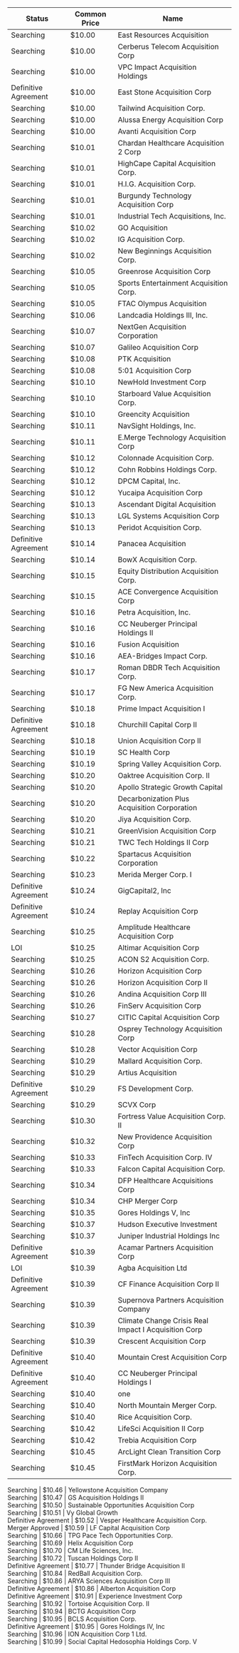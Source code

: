 Status               | Common Price  | Name                                                
-------------------- | ------------- | ----------------------------------------------------
Searching            | $10.00        | East Resources Acquisition                          
Searching            | $10.00        | Cerberus Telecom Acquisition Corp                   
Searching            | $10.00        | VPC Impact Acquisition Holdings                     
Definitive Agreement | $10.00        | East Stone Acquisition Corp                         
Searching            | $10.00        | Tailwind Acquisition Corp.                          
Searching            | $10.00        | Alussa Energy Acquisition Corp                      
Searching            | $10.00        | Avanti Acquisition Corp                             
Searching            | $10.01        | Chardan Healthcare Acquisition 2 Corp               
Searching            | $10.01        | HighCape Capital Acquisition Corp.                  
Searching            | $10.01        | H.I.G. Acquisition Corp.                            
Searching            | $10.01        | Burgundy Technology Acquisition Corp                
Searching            | $10.01        | Industrial Tech Acquisitions, Inc.                  
Searching            | $10.02        | GO Acquisition                                      
Searching            | $10.02        | IG Acquisition Corp.                                
Searching            | $10.02        | New Beginnings Acquisition Corp.                    
Searching            | $10.05        | Greenrose Acquisition Corp                          
Searching            | $10.05        | Sports Entertainment Acquisition Corp.              
Searching            | $10.05        | FTAC Olympus Acquisition                            
Searching            | $10.06        | Landcadia Holdings III, Inc.​                       
Searching            | $10.07        | NextGen Acquisition Corporation                     
Searching            | $10.07        | Galileo Acquisition Corp                            
Searching            | $10.08        | PTK Acquisition                                     
Searching            | $10.08        | 5:01 Acquisition Corp                               
Searching            | $10.10        | NewHold Investment Corp                             
Searching            | $10.10        | Starboard Value Acquisition Corp.                   
Searching            | $10.10        | Greencity Acquisition                               
Searching            | $10.11        | NavSight Holdings, Inc.                             
Searching            | $10.11        | E.Merge Technology Acquisition Corp                 
Searching            | $10.12        | Colonnade Acquisition Corp.                         
Searching            | $10.12        | Cohn Robbins Holdings Corp.                         
Searching            | $10.12        | DPCM Capital, Inc.                                  
Searching            | $10.12        | Yucaipa Acquisition Corp                            
Searching            | $10.13        | Ascendant Digital Acquisition                       
Searching            | $10.13        | LGL Systems Acquisition Corp                        
Searching            | $10.13        | Peridot Acquisition Corp.                           
Definitive Agreement | $10.14        | Panacea Acquisition                                 
Searching            | $10.14        | BowX Acquisition Corp.                              
Searching            | $10.15        | Equity Distribution Acquisition Corp.               
Searching            | $10.15        | ACE Convergence Acquisition Corp                    
Searching            | $10.16        | Petra Acquisition, Inc.                             
Searching            | $10.16        | CC Neuberger Principal Holdings II                  
Searching            | $10.16        | Fusion Acquisition                                  
Searching            | $10.16        | AEA-Bridges Impact Corp.                            
Searching            | $10.17        | Roman DBDR Tech Acquisition Corp.                   
Searching            | $10.17        | FG New America Acquisition Corp.                    
Searching            | $10.18        | Prime Impact Acquisition I                          
Definitive Agreement | $10.18        | Churchill Capital Corp II                           
Searching            | $10.18        | Union Acquisition Corp II                           
Searching            | $10.19        | SC Health Corp                                      
Searching            | $10.19        | Spring Valley Acquisition Corp.                     
Searching            | $10.20        | Oaktree Acquisition Corp. II                        
Searching            | $10.20        | Apollo Strategic Growth Capital                     
Searching            | $10.20        | Decarbonization Plus Acquisition Corporation        
Searching            | $10.20        | Jiya Acquisition Corp.                              
Searching            | $10.21        | GreenVision Acquisition Corp                        
Searching            | $10.21        | TWC Tech Holdings II Corp                           
Searching            | $10.22        | Spartacus Acquisition Corporation                   
Searching            | $10.23        | Merida Merger Corp. I                               
Definitive Agreement | $10.24        | GigCapital2, Inc                                    
Definitive Agreement | $10.24        | Replay Acquisition Corp                             
Searching            | $10.25        | Amplitude Healthcare Acquisition Corp               
LOI                  | $10.25        | Altimar Acquisition Corp                            
Searching            | $10.25        | ACON S2 Acquisition Corp.                           
Searching            | $10.26        | Horizon Acquisition Corp                            
Searching            | $10.26        | Horizon Acquisition Corp II                         
Searching            | $10.26        | Andina Acquisition Corp III                         
Searching            | $10.26        | FinServ Acquisition Corp                            
Searching            | $10.27        | CITIC Capital Acquisition Corp                      
Searching            | $10.28        | Osprey Technology Acquisition Corp                  
Searching            | $10.28        | Vector Acquisition Corp                             
Searching            | $10.29        | Mallard Acquisition Corp.                           
Searching            | $10.29        | Artius Acquisition                                  
Definitive Agreement | $10.29        | FS Development Corp.                                
Searching            | $10.29        | SCVX Corp                                           
Searching            | $10.30        | Fortress Value Acquisition Corp. II                 
Searching            | $10.32        | New Providence Acquisition Corp                     
Searching            | $10.33        | FinTech Acquisition Corp. IV                        
Searching            | $10.33        | Falcon Capital Acquisition Corp.                    
Searching            | $10.34        | DFP Healthcare Acquisitions Corp                    
Searching            | $10.34        | CHP Merger Corp                                     
Searching            | $10.35        | Gores Holdings V, Inc                               
Searching            | $10.37        | Hudson Executive Investment                         
Searching            | $10.37        | Juniper Industrial Holdings Inc                     
Definitive Agreement | $10.39        | Acamar Partners Acquisition Corp                    
LOI                  | $10.39        | Agba Acquisition Ltd                                
Definitive Agreement | $10.39        | CF Finance Acquisition Corp II                      
Searching            | $10.39        | Supernova Partners Acquisition Company              
Searching            | $10.39        | Climate Change Crisis Real Impact I Acquisition Corp
Searching            | $10.39        | Crescent Acquisition Corp                           
Definitive Agreement | $10.40        | Mountain Crest Acquisition Corp                     
Definitive Agreement | $10.40        | CC Neuberger Principal Holdings I                   
Searching            | $10.40        | one                                                 
Searching            | $10.40        | North Mountain Merger Corp.                         
Searching            | $10.40        | Rice Acquisition Corp.                              
Searching            | $10.42        | LifeSci Acquisition II Corp                         
Searching            | $10.42        | Trebia Acquisition Corp                             
Searching            | $10.45        | ArcLight Clean Transition Corp                      
Searching            | $10.45        | FirstMark Horizon Acquisition Corp.
                
Searching            | $10.46        | Yellowstone Acquisition Company                     
Searching            | $10.47        | GS Acquisition Holdings II                          
Searching            | $10.50        | Sustainable Opportunities Acquisition Corp          
Searching            | $10.51        | Vy Global Growth                                    
Definitive Agreement | $10.52        | Vesper Healthcare Acquisition Corp.                 
Merger Approved      | $10.59        | LF Capital Acquisition Corp                         
Searching            | $10.66        | TPG Pace Tech Opportunities Corp.                   
Searching            | $10.69        | Helix Acquisition Corp                              
Searching            | $10.70        | CM Life Sciences, Inc.                              
Searching            | $10.72        | Tuscan Holdings Corp II                             
Definitive Agreement | $10.77        | Thunder Bridge Acquisition II                       
Searching            | $10.84        | RedBall Acquisition Corp.                           
Searching            | $10.86        | ARYA Sciences Acquisition Corp III                  
Definitive Agreement | $10.86        | Alberton Acquisition Corp                           
Definitive Agreement | $10.91        | Experience Investment Corp                          
Searching            | $10.92        | Tortoise Acquisition Corp. II                       
Searching            | $10.94        | BCTG Acquisition Corp                               
Searching            | $10.95        | BCLS Acquisition Corp.                              
Definitive Agreement | $10.95        | Gores Holdings IV, Inc                              
Searching            | $10.96        | ION Acquisition Corp 1 Ltd.                         
Searching            | $10.99        | Social Capital Hedosophia Holdings Corp. V          
